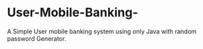 # User-Mobile-Banking-
A Simple User mobile banking system using only Java with random password Generator.

